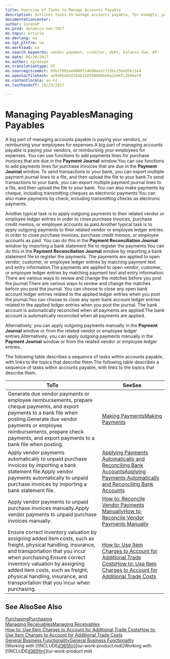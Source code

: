 ```yaml
---
title: Overview of Tasks to Manage Accounts Payable
description: Outlines tasks to manage accounts payable, for example, paying creditors or applying outgoing payments to ledger entries to close invoices or credit memos.
documentationcenter: 
author: SorenGP
ms.prod: dynamics-nav-2017
ms.topic: article
ms.devlang: na
ms.tgt_pltfrm: na
ms.workload: na
ms.search.keywords: vendor payment, creditor, debt, balance due, AP
ms.date: 06/28/2017
ms.author: sgroespe
ms.translationtype: HT
ms.sourcegitcommit: b9b1f062ee6009f34698ea2cf33bc25bdd5b11e4
ms.openlocfilehash: a4940bddd22b4b310550606be6a2e96fc2b6bef0
ms.contentlocale: en-nz
ms.lasthandoff: 10/23/2017

---
```

# <a name="managing-payables"></a><span data-ttu-id="070a0-103">Managing Payables</span><span class="sxs-lookup"><span data-stu-id="070a0-103">Managing Payables</span></span>
<span data-ttu-id="070a0-104">A big part of managing accounts payable is paying your vendors, or reimbursing your employees for expenses.</span><span class="sxs-lookup"><span data-stu-id="070a0-104">A big part of managing accounts payable is paying your vendors, or reimbursing your employees for expenses.</span></span> <span data-ttu-id="070a0-105">You can use functions to add payments lines for purchase invoices that are due in the **Payment Journal** window.</span><span class="sxs-lookup"><span data-stu-id="070a0-105">You can use functions to add payments lines for purchase invoices that are due in the **Payment Journal** window.</span></span> <span data-ttu-id="070a0-106">To send transactions to your bank, you can export multiple payment journal lines to a file, and then upload the file to your bank.</span><span class="sxs-lookup"><span data-stu-id="070a0-106">To send transactions to your bank, you can export multiple payment journal lines to a file, and then upload the file to your bank.</span></span> <span data-ttu-id="070a0-107">You can also make payments by cheque, including transmitting cheques as electronic payments.</span><span class="sxs-lookup"><span data-stu-id="070a0-107">You can also make payments by check, including transmitting checks as electronic payments.</span></span>

<span data-ttu-id="070a0-108">Another typical task is to apply outgoing payments to their related vendor or employee ledger entries in order to close purchase invoices, purchase credit memos, or employee accounts as paid.</span><span class="sxs-lookup"><span data-stu-id="070a0-108">Another typical task is to apply outgoing payments to their related vendor or employee ledger entries in order to close purchase invoices, purchase credit memos, or employee accounts as paid.</span></span> <span data-ttu-id="070a0-109">You can do this in the **Payment Reconciliation Journal** window by importing a bank statement file to register the payments.</span><span class="sxs-lookup"><span data-stu-id="070a0-109">You can do this in the **Payment Reconciliation Journal** window by importing a bank statement file to register the payments.</span></span> <span data-ttu-id="070a0-110">The payments are applied to open vendor, customer, or employee ledger entries by matching payment text and entry information.</span><span class="sxs-lookup"><span data-stu-id="070a0-110">The payments are applied to open vendor, customer, or employee ledger entries by matching payment text and entry information.</span></span> <span data-ttu-id="070a0-111">There are various ways to review and change the matches before you post the journal.</span><span class="sxs-lookup"><span data-stu-id="070a0-111">There are various ways to review and change the matches before you post the journal.</span></span> <span data-ttu-id="070a0-112">You can choose to close any open bank account ledger entries related to the applied ledger entries when you post the journal.</span><span class="sxs-lookup"><span data-stu-id="070a0-112">You can choose to close any open bank account ledger entries related to the applied ledger entries when you post the journal.</span></span> <span data-ttu-id="070a0-113">The bank account is automatically reconciled when all payments are applied.</span><span class="sxs-lookup"><span data-stu-id="070a0-113">The bank account is automatically reconciled when all payments are applied.</span></span>

<span data-ttu-id="070a0-114">Alternatively, you can apply outgoing payments manually in the **Payment Journal** window or from the related vendor or employee ledger entries.</span><span class="sxs-lookup"><span data-stu-id="070a0-114">Alternatively, you can apply outgoing payments manually in the **Payment Journal** window or from the related vendor or employee ledger entries.</span></span>

<span data-ttu-id="070a0-115">The following table describes a sequence of tasks within accounts payable, with links to the topics that describe them.</span><span class="sxs-lookup"><span data-stu-id="070a0-115">The following table describes a sequence of tasks within accounts payable, with links to the topics that describe them.</span></span>

| <span data-ttu-id="070a0-116">To</span><span class="sxs-lookup"><span data-stu-id="070a0-116">To</span></span> | <span data-ttu-id="070a0-117">See</span><span class="sxs-lookup"><span data-stu-id="070a0-117">See</span></span> |
| --- | --- |
| <span data-ttu-id="070a0-118">Generate due vendor payments or employee reimbursements, prepare cheque payments, and export payments to a bank file when posting.</span><span class="sxs-lookup"><span data-stu-id="070a0-118">Generate due vendor payments or employee reimbursements, prepare check payments, and export payments to a bank file when posting.</span></span> |[<span data-ttu-id="070a0-119">Making Payments</span><span class="sxs-lookup"><span data-stu-id="070a0-119">Making Payments</span></span>](payables-make-payments.md) |
| <span data-ttu-id="070a0-120">Apply vendor payments automatically to unpaid purchase invoices by importing a bank statement file.</span><span class="sxs-lookup"><span data-stu-id="070a0-120">Apply vendor payments automatically to unpaid purchase invoices by importing a bank statement file.</span></span> |[<span data-ttu-id="070a0-121">Applying Payments Automatically and Reconciling Bank Accounts</span><span class="sxs-lookup"><span data-stu-id="070a0-121">Applying Payments Automatically and Reconciling Bank Accounts</span></span>](receivables-apply-payments-auto-reconcile-bank-accounts.md) |
| <span data-ttu-id="070a0-122">Apply vendor payments to unpaid purchase invoices manually.</span><span class="sxs-lookup"><span data-stu-id="070a0-122">Apply vendor payments to unpaid purchase invoices manually.</span></span> |[<span data-ttu-id="070a0-123">How to: Reconcile Vendor Payments Manually</span><span class="sxs-lookup"><span data-stu-id="070a0-123">How to: Reconcile Vendor Payments Manually</span></span>](payables-how-apply-purchase-transactions-manually.md) |
|<span data-ttu-id="070a0-124">Ensure correct inventory valuation by assigning added item costs, such as freight, physical handling, insurance, and transportation that you incur when purchasing.</span><span class="sxs-lookup"><span data-stu-id="070a0-124">Ensure correct inventory valuation by assigning added item costs, such as freight, physical handling, insurance, and transportation that you incur when purchasing.</span></span>|[<span data-ttu-id="070a0-125">How to: Use Item Charges to Account for Additional Trade Costs</span><span class="sxs-lookup"><span data-stu-id="070a0-125">How to: Use Item Charges to Account for Additional Trade Costs</span></span>](payables-how-assign-item-charges.md)|

## <a name="see-also"></a><span data-ttu-id="070a0-126">See Also</span><span class="sxs-lookup"><span data-stu-id="070a0-126">See Also</span></span>
[<span data-ttu-id="070a0-127">Purchasing</span><span class="sxs-lookup"><span data-stu-id="070a0-127">Purchasing</span></span>](purchasing-manage-purchasing.md)  
[<span data-ttu-id="070a0-128">Managing Receivables</span><span class="sxs-lookup"><span data-stu-id="070a0-128">Managing Receivables</span></span>](receivables-manage-receivables.md)  
[<span data-ttu-id="070a0-129">How to: Use Item Charges to Account for Additional Trade Costs</span><span class="sxs-lookup"><span data-stu-id="070a0-129">How to: Use Item Charges to Account for Additional Trade Costs</span></span>](payables-how-assign-item-charges.md)  
[<span data-ttu-id="070a0-130">General Business Functionality</span><span class="sxs-lookup"><span data-stu-id="070a0-130">General Business Functionality</span></span>](ui-across-business-areas.md)  
<span data-ttu-id="070a0-131">[Working with [!INCLUDE[d365fin](includes/d365fin_md.md)]](ui-work-product.md)</span><span class="sxs-lookup"><span data-stu-id="070a0-131">[Working with [!INCLUDE[d365fin](includes/d365fin_md.md)]](ui-work-product.md)</span></span>

